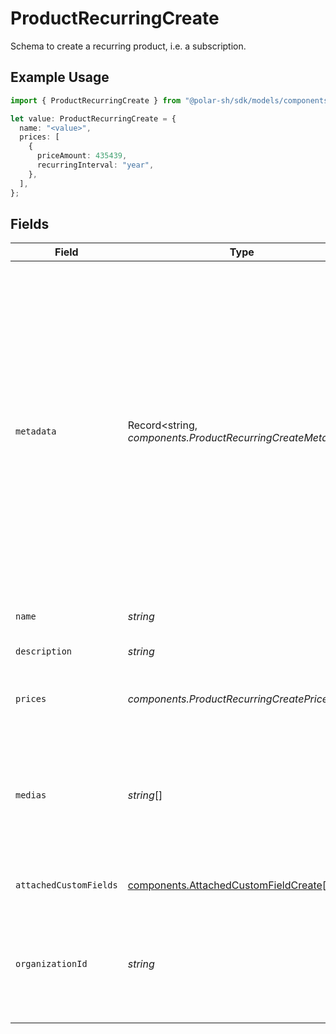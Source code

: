 # ProductRecurringCreate

Schema to create a recurring product, i.e. a subscription.

## Example Usage

```typescript
import { ProductRecurringCreate } from "@polar-sh/sdk/models/components";

let value: ProductRecurringCreate = {
  name: "<value>",
  prices: [
    {
      priceAmount: 435439,
      recurringInterval: "year",
    },
  ],
};
```

## Fields

| Field                                                                                                                                                                                                                                                                                                   | Type                                                                                                                                                                                                                                                                                                    | Required                                                                                                                                                                                                                                                                                                | Description                                                                                                                                                                                                                                                                                             |
| ------------------------------------------------------------------------------------------------------------------------------------------------------------------------------------------------------------------------------------------------------------------------------------------------------- | ------------------------------------------------------------------------------------------------------------------------------------------------------------------------------------------------------------------------------------------------------------------------------------------------------- | ------------------------------------------------------------------------------------------------------------------------------------------------------------------------------------------------------------------------------------------------------------------------------------------------------- | ------------------------------------------------------------------------------------------------------------------------------------------------------------------------------------------------------------------------------------------------------------------------------------------------------- |
| `metadata`                                                                                                                                                                                                                                                                                              | Record<string, *components.ProductRecurringCreateMetadata*>                                                                                                                                                                                                                                             | :heavy_minus_sign:                                                                                                                                                                                                                                                                                      | Key-value object allowing you to store additional information.<br/><br/>The key must be a string with a maximum length of **40 characters**.<br/>The value must be either:<br/>    * A string with a maximum length of **500 characters**<br/>    * An integer<br/>    * A boolean<br/><br/>You can store up to **50 key-value pairs**. |
| `name`                                                                                                                                                                                                                                                                                                  | *string*                                                                                                                                                                                                                                                                                                | :heavy_check_mark:                                                                                                                                                                                                                                                                                      | The name of the product.                                                                                                                                                                                                                                                                                |
| `description`                                                                                                                                                                                                                                                                                           | *string*                                                                                                                                                                                                                                                                                                | :heavy_minus_sign:                                                                                                                                                                                                                                                                                      | The description of the product.                                                                                                                                                                                                                                                                         |
| `prices`                                                                                                                                                                                                                                                                                                | *components.ProductRecurringCreatePrices*                                                                                                                                                                                                                                                               | :heavy_check_mark:                                                                                                                                                                                                                                                                                      | List of available prices for this product.                                                                                                                                                                                                                                                              |
| `medias`                                                                                                                                                                                                                                                                                                | *string*[]                                                                                                                                                                                                                                                                                              | :heavy_minus_sign:                                                                                                                                                                                                                                                                                      | List of file IDs. Each one must be on the same organization as the product, of type `product_media` and correctly uploaded.                                                                                                                                                                             |
| `attachedCustomFields`                                                                                                                                                                                                                                                                                  | [components.AttachedCustomFieldCreate](../../models/components/attachedcustomfieldcreate.md)[]                                                                                                                                                                                                          | :heavy_minus_sign:                                                                                                                                                                                                                                                                                      | List of custom fields to attach.                                                                                                                                                                                                                                                                        |
| `organizationId`                                                                                                                                                                                                                                                                                        | *string*                                                                                                                                                                                                                                                                                                | :heavy_minus_sign:                                                                                                                                                                                                                                                                                      | The ID of the organization owning the product. **Required unless you use an organization token.**                                                                                                                                                                                                       |